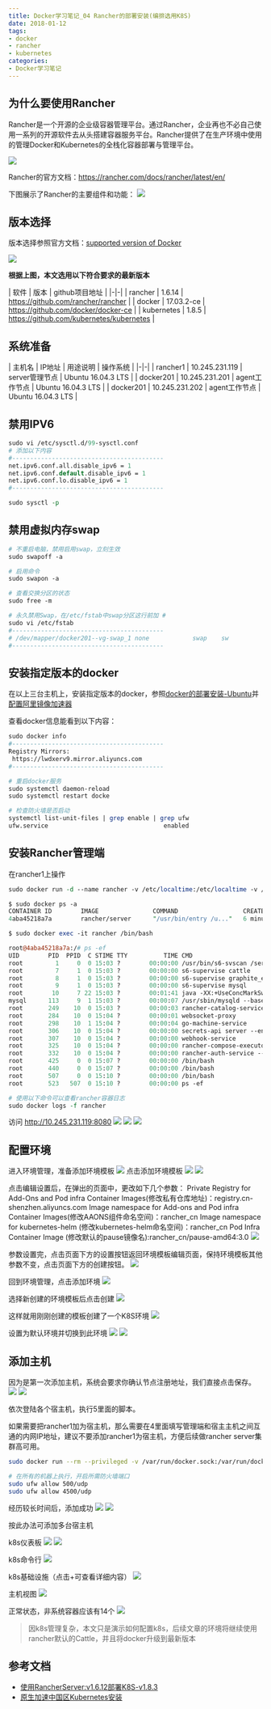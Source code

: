 ```yaml
---
title: Docker学习笔记_04 Rancher的部署安装(编排选用K8S)
date: 2018-01-12
tags:
- docker
- rancher
- kubernetes
categories:
- Docker学习笔记
---
```


## 为什么要使用Rancher
Rancher是一个开源的企业级容器管理平台。通过Rancher，企业再也不必自己使用一系列的开源软件去从头搭建容器服务平台。Rancher提供了在生产环境中使用的管理Docker和Kubernetes的全栈化容器部署与管理平台。

![](http://p2c0rtsgc.bkt.clouddn.com/0111_rancher_01.png)

Rancher的官方文档：https://rancher.com/docs/rancher/latest/en/

下图展示了Rancher的主要组件和功能：
![](http://p2c0rtsgc.bkt.clouddn.com/0111_rancher_02.png)

<!-- more -->

## 版本选择
版本选择参照官方文档：[supported version of Docker](https://rancher.com/docs/rancher/v1.6/en/hosts/#supported-docker-versions)

![](http://p2c0rtsgc.bkt.clouddn.com/0116_rancher_01.png)

**根据上图，本文选用以下符合要求的最新版本**

| 软件 | 版本 | github项目地址 |
|-|-|
| rancher | 1.6.14  | https://github.com/rancher/rancher |
| docker | 17.03.2-ce | https://github.com/docker/docker-ce |
| kubernetes | 1.8.5 | https://github.com/kubernetes/kubernetes |

## 系统准备

| 主机名 | IP地址  | 用途说明 | 操作系统 |
|-|-|
| rancher1 | 10.245.231.119  | server管理节点 | Ubuntu 16.04.3 LTS |
| docker201 | 10.245.231.201 | agent工作节点 | Ubuntu 16.04.3 LTS |
| docker201 | 10.245.231.202 | agent工作节点 | Ubuntu 16.04.3 LTS |

## 禁用IPV6
``` perl
sudo vi /etc/sysctl.d/99-sysctl.conf
# 添加以下内容
#------------------------------------------
net.ipv6.conf.all.disable_ipv6 = 1
net.ipv6.conf.default.disable_ipv6 = 1
net.ipv6.conf.lo.disable_ipv6 = 1
#------------------------------------------

sudo sysctl -p
```

## 禁用虚拟内存swap
``` perl
# 不重启电脑，禁用启用swap，立刻生效
sudo swapoff -a

# 启用命令
sudo swapon -a

# 查看交换分区的状态
sudo free -m

# 永久禁用Swap，在/etc/fstab中swap分区这行前加 #
sudo vi /etc/fstab
#------------------------------------------
# /dev/mapper/docker201--vg-swap_1 none            swap    sw              0       0
#------------------------------------------
```

## 安装指定版本的docker
在以上三台主机上，安装指定版本的docker，参照[docker的部署安装-Ubuntu](/2018/01/11/docker/03_docker%E7%9A%84%E9%83%A8%E7%BD%B2%E5%AE%89%E8%A3%85-Ubuntu/#安装DOCKER-CE)并[配置阿里镜像加速器](/2018/01/11/docker/03_docker%E7%9A%84%E9%83%A8%E7%BD%B2%E5%AE%89%E8%A3%85-Ubuntu/#使用阿里镜像加速器) 

查看docker信息能看到以下内容：
``` perl
sudo docker info 
#------------------------------------------
Registry Mirrors:
 https://lwdxerv9.mirror.aliyuncs.com
#------------------------------------------

# 重启docker服务
sudo systemctl daemon-reload
sudo systemctl restart docke

# 检查防火墙是否启动
systemctl list-unit-files | grep enable | grep ufw
ufw.service                                enabled 
```


## 安装Rancher管理端
在rancher1上操作
``` perl
sudo docker run -d --name rancher -v /etc/localtime:/etc/localtime -v /opt/rancher/mysql:/var/lib/mysql --restart=unless-stopped -p 8080:8080 rancher/server

$ sudo docker ps -a
CONTAINER ID        IMAGE               COMMAND                  CREATED             STATUS              PORTS                              NAMES
4aba45218a7a        rancher/server      "/usr/bin/entry /u..."   6 minutes ago       Up 5 minutes        3306/tcp, 0.0.0.0:8080->8080/tcp   rancher

$ sudo docker exec -it rancher /bin/bash

root@4aba45218a7a:/# ps -ef
UID        PID  PPID  C STIME TTY          TIME CMD
root         1     0  0 15:03 ?        00:00:00 /usr/bin/s6-svscan /service
root         7     1  0 15:03 ?        00:00:00 s6-supervise cattle
root         8     1  0 15:03 ?        00:00:00 s6-supervise graphite_exporter
root         9     1  0 15:03 ?        00:00:00 s6-supervise mysql
root        10     7 22 15:03 ?        00:01:41 java -XX:+UseConcMarkSweepGC -XX:+CMSClassUnloadingEnabled -Xms128m -Xmx2g -XX:+HeapDumpOnOutOfMemoryErr
mysql      113     9  1 15:03 ?        00:00:07 /usr/sbin/mysqld --basedir=/usr --datadir=/var/lib/mysql --plugin-dir=/usr/lib/mysql/plugin --user=mysql
root       249    10  0 15:03 ?        00:00:03 rancher-catalog-service --config repo.json --refresh-interval 300
root       284    10  0 15:04 ?        00:00:01 websocket-proxy
root       298    10  1 15:04 ?        00:00:04 go-machine-service
root       306    10  0 15:04 ?        00:00:00 secrets-api server --enc-key-path .
root       307    10  0 15:04 ?        00:00:00 webhook-service
root       325    10  0 15:04 ?        00:00:00 rancher-compose-executor
root       332    10  0 15:04 ?        00:00:00 rancher-auth-service --auth-config-file authConfigFile.txt
root       425     0  0 15:07 ?        00:00:00 /bin/bash
root       440     0  0 15:07 ?        00:00:00 /bin/bash
root       507     0  0 15:10 ?        00:00:00 /bin/bash
root       523   507  0 15:10 ?        00:00:00 ps -ef

# 使用以下命令可以查看rancher容器日志
sudo docker logs -f rancher
```

访问 http://10.245.231.119:8080
![](http://p2c0rtsgc.bkt.clouddn.com/0116_rancher_08.png)
![](http://p2c0rtsgc.bkt.clouddn.com/0116_rancher_09.png)
![](http://p2c0rtsgc.bkt.clouddn.com/0116_rancher_03.png)

## 配置环境
进入环境管理，准备添加环境模板
![](http://p2c0rtsgc.bkt.clouddn.com/0117_rancher_01.png)
点击添加环境模板
![](http://p2c0rtsgc.bkt.clouddn.com/0117_rancher_02.png)
![](http://p2c0rtsgc.bkt.clouddn.com/0117_rancher_03.png)

点击编辑设置后，在弹出的页面中，更改如下几个参数：
Private Registry for Add-Ons and Pod infra Container Images(修改私有仓库地址)：registry.cn-shenzhen.aliyuncs.com
Image namespace for Add-ons and Pod infra Container Images(修改AAONS组件命名空间)：rancher_cn
Image namespace for kubernetes-helm (修改kubernetes-helm命名空间)：rancher_cn
Pod Infra Container Image (修改默认的pause镜像名):rancher_cn/pause-amd64:3.0
![](http://p2c0rtsgc.bkt.clouddn.com/0117_rancher_04.png)

参数设置完，点击页面下方的设置按钮返回环境模板编辑页面，保持环境模板其他参数不变，点击页面下方的创建按钮。
![](http://p2c0rtsgc.bkt.clouddn.com/0117_rancher_05.png)

回到环境管理，点击添加环境
![](http://p2c0rtsgc.bkt.clouddn.com/0117_rancher_06.png)

选择新创建的环境模板后点击创建
![](http://p2c0rtsgc.bkt.clouddn.com/0117_rancher_07.png)

这样就用刚刚创建的模板创建了一个K8S环境
![](http://p2c0rtsgc.bkt.clouddn.com/0117_rancher_08.png)

设置为默认环境并切换到此环境
![](http://p2c0rtsgc.bkt.clouddn.com/0117_rancher_09.png)
![](http://p2c0rtsgc.bkt.clouddn.com/0117_rancher_10.png)


## 添加主机
因为是第一次添加主机，系统会要求你确认节点注册地址，我们直接点击保存。
![](http://p2c0rtsgc.bkt.clouddn.com/0116_rancher_05.png)
![](http://p2c0rtsgc.bkt.clouddn.com/0116_rancher_06.png)

依次登陆各个宿主机，执行5里面的脚本。

如果需要把rancher1加为宿主机，那么需要在4里面填写管理端和宿主主机之间互通的内网IP地址，建议不要添加rancher1为宿主机，方便后续做rancher server集群高可用。
``` bash
sudo docker run --rm --privileged -v /var/run/docker.sock:/var/run/docker.sock -v /var/lib/rancher:/var/lib/rancher rancher/agent:v1.2.9 http://10.245.231.119:8080/v1/scripts/48FC1D196FBDD2EC666B:1514678400000:p9K0flJKUBDcKxpnOvJNoXAadU

# 在所有的机器上执行，开启所需防火墙端口
sudo ufw allow 500/udp
sudo ufw allow 4500/udp
```

经历较长时间后，添加成功
![](http://p2c0rtsgc.bkt.clouddn.com/0117_rancher_11.png)
![](http://p2c0rtsgc.bkt.clouddn.com/0117_rancher_12.png)

按此办法可添加多台宿主机

k8s仪表板
![](http://p2c0rtsgc.bkt.clouddn.com/0117_rancher_14.png)
![](http://p2c0rtsgc.bkt.clouddn.com/0117_rancher_15.png)

k8s命令行
![](http://p2c0rtsgc.bkt.clouddn.com/0117_rancher_16.png)

k8s基础设施（点击+可查看详细内容）
![](http://p2c0rtsgc.bkt.clouddn.com/0117_rancher_13.png)

主机视图
![](http://p2c0rtsgc.bkt.clouddn.com/0117_rancher_17.png)

正常状态，非系统容器应该有14个
![](http://p2c0rtsgc.bkt.clouddn.com/0117_rancher_18.png)


> 因k8s管理复杂，本文只是演示如何配置k8s，后续文章的环境将继续使用rancher默认的Cattle，并且将docker升级到最新版本

## 参考文档
* [使用RancherServer:v1.6.12部署K8S-v1.8.3](http://blog.csdn.net/csdn_duomaomao/article/details/78746034)
* [原生加速中国区Kubernetes安装](https://www.cnrancher.com/kubernetes-installation/)
